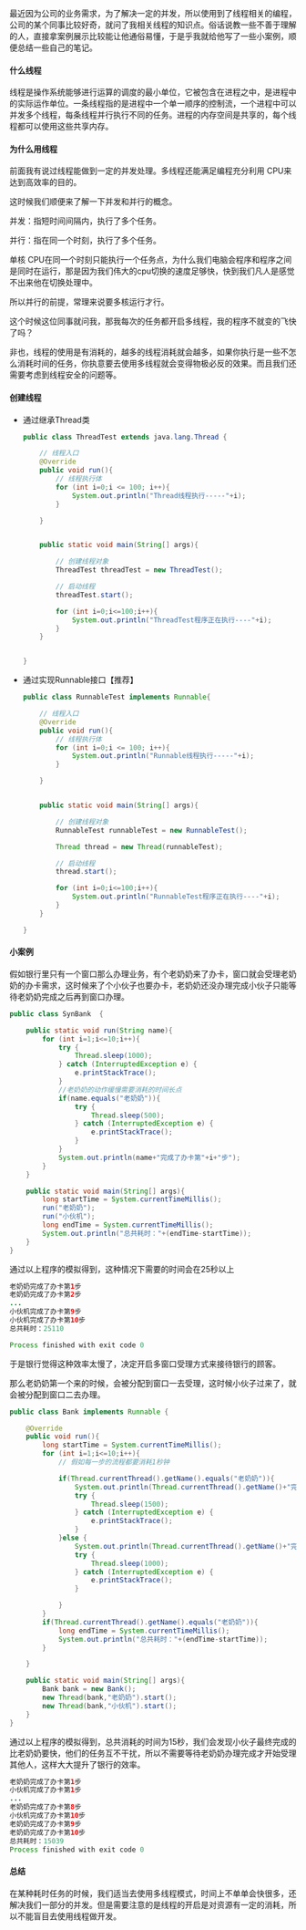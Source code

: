 最近因为公司的业务需求，为了解决一定的并发，所以使用到了线程相关的编程，公司的某个同事比较好奇，就问了我相关线程的知识点。俗话说教一些不善于理解的人，直接拿案例展示比较能让他通俗易懂，于是乎我就给他写了一些小案例，顺便总结一些自己的笔记。

#### 什么线程

线程是操作系统能够进行运算的调度的最小单位，它被包含在进程之中，是进程中的实际运作单位。一条线程指的是进程中一个单一顺序的控制流，一个进程中可以并发多个线程，每条线程并行执行不同的任务。进程的内存空间是共享的，每个线程都可以使用这些共享内存。

#### 为什么用线程

前面我有说过线程能做到一定的并发处理。多线程还能满足编程充分利用 CPU来达到高效率的目的。

这时候我们顺便来了解一下并发和并行的概念。

并发：指短时间间隔内，执行了多个任务。

并行：指在同一个时刻，执行了多个任务。

单核 CPU在同一个时刻只能执行一个任务点，为什么我们电脑会程序和程序之间是同时在运行，那是因为我们伟大的cpu切换的速度足够快，快到我们凡人是感觉不出来他在切换处理中。

所以并行的前提，常理来说要多核运行才行。

这个时候这位同事就问我，那我每次的任务都开启多线程，我的程序不就变的飞快了吗？

非也，线程的使用是有消耗的，越多的线程消耗就会越多，如果你执行是一些不怎么消耗时间的任务，你执意要去使用多线程就会变得物极必反的效果。而且我们还需要考虑到线程安全的问题等。

#### 创建线程

- 通过继承Thread类

  ```java
  public class ThreadTest extends java.lang.Thread {
  
      // 线程入口
      @Override
      public void run(){
          // 线程执行体
          for (int i=0;i <= 100; i++){
              System.out.println("Thread线程执行-----"+i);
          }
  
      }
  
  
      public static void main(String[] args){
  
          // 创建线程对象
          ThreadTest threadTest = new ThreadTest();
  
          // 启动线程
          threadTest.start();
  
          for (int i=0;i<=100;i++){
              System.out.println("ThreadTest程序正在执行----"+i);
          }
      }
  
  
  }
  ```

  

- 通过实现Runnable接口【推荐】

  ```java
  public class RunnableTest implements Runnable{
  
      // 线程入口
      @Override
      public void run(){
          // 线程执行体
          for (int i=0;i <= 100; i++){
              System.out.println("Runnable线程执行-----"+i);
          }
  
      }
  
  
      public static void main(String[] args){
  
          // 创建线程对象
          RunnableTest runnableTest = new RunnableTest();
  
          Thread thread = new Thread(runnableTest);
  
          // 启动线程
          thread.start();
  
          for (int i=0;i<=100;i++){
              System.out.println("RunnableTest程序正在执行----"+i);
          }
      }
  
  }
  ```

  

#### 小案例

假如银行里只有一个窗口那么办理业务，有个老奶奶来了办卡，窗口就会受理老奶奶的办卡需求，这时候来了个小伙子也要办卡，老奶奶还没办理完成小伙子只能等待老奶奶完成之后再到窗口办理。

```java
public class SynBank  {

    public static void run(String name){
        for (int i=1;i<=10;i++){
            try {
                Thread.sleep(1000);
            } catch (InterruptedException e) {
                e.printStackTrace();
            }
          	//老奶奶的动作缓慢需要消耗的时间长点
            if(name.equals("老奶奶")){
                try {
                    Thread.sleep(500);
                } catch (InterruptedException e) {
                    e.printStackTrace();
                }
            }
            System.out.println(name+"完成了办卡第"+i+"步");
        }
    }

    public static void main(String[] args){
        long startTime = System.currentTimeMillis();
        run("老奶奶");
        run("小伙机");
        long endTime = System.currentTimeMillis();
        System.out.println("总共耗时："+(endTime-startTime));
    }
}
```

通过以上程序的模拟得到，这种情况下需要的时间会在25秒以上

```	java
老奶奶完成了办卡第1步
老奶奶完成了办卡第2步
...
小伙机完成了办卡第9步
小伙机完成了办卡第10步
总共耗时：25110

Process finished with exit code 0

```

于是银行觉得这种效率太慢了，决定开启多窗口受理方式来接待银行的顾客。

那么老奶奶第一个来的时候，会被分配到窗口一去受理，这时候小伙子过来了，就会被分配到窗口二去办理。

```java
public class Bank implements Runnable {

    @Override
    public void run(){
        long startTime = System.currentTimeMillis();
        for (int i=1;i<=10;i++){
            // 假如每一步的流程都要消耗1秒钟

            if(Thread.currentThread().getName().equals("老奶奶")){
                System.out.println(Thread.currentThread().getName()+"完成了办卡第"+i+"步");
                try {
                    Thread.sleep(1500);
                } catch (InterruptedException e) {
                    e.printStackTrace();
                }
            }else {
                System.out.println(Thread.currentThread().getName()+"完成了办卡第"+i+"步");
                try {
                    Thread.sleep(1000);
                } catch (InterruptedException e) {
                    e.printStackTrace();
                }

            }
        }
        if(Thread.currentThread().getName().equals("老奶奶")){
            long endTime = System.currentTimeMillis();
            System.out.println("总共耗时："+(endTime-startTime));
        }

    }

    public static void main(String[] args){
        Bank bank = new Bank();
        new Thread(bank,"老奶奶").start();
        new Thread(bank,"小伙机").start();
    }
}

```

通过以上程序的模拟得到，总共消耗的时间为15秒，我们会发现小伙子最终完成的比老奶奶要快，他们的任务互不干扰，所以不需要等待老奶奶办理完成才开始受理其他人，这样大大提升了银行的效率。

```java
老奶奶完成了办卡第1步
小伙机完成了办卡第1步
...
老奶奶完成了办卡第8步
小伙机完成了办卡第10步
老奶奶完成了办卡第9步
老奶奶完成了办卡第10步
总共耗时：15039
Process finished with exit code 0
```

#### 总结

在某种耗时任务的时候，我们适当去使用多线程模式，时间上不单单会快很多，还解决我们一部分的并发。但是需要注意的是线程的开启是对资源有一定的消耗，所以不能盲目去使用线程做开发。

